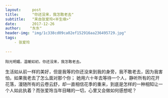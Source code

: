 ```yaml
---
layout:     post
title:      "你还没来，我怎敢老去"
subtitle:   "来自张爱玲<半生缘>"
date:       2017-12-26 
author:    "东东"
header-img: "img/1c338cd09ca02ef152916aa236495729.jpg"
tags:
    - 张爱玲
 
---
```

    阳光明媚，温暖如初，你还没来，我怎敢老去。
  生活如从前一样的美好，但是我等的你还没来到我的身旁，我不敢老去，因为我害怕，如果我老去了怎么面对那个你；
  她用六十年去等待一个人，静听所有的花开花落，漫随所有的云卷云舒，却一直相信花季的重来，到底是怎样的一种相知让一个人如此执着？而张爱玲当年目睹的一切，心里又会做如何感想呢？
